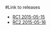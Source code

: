#Link to releases

* [RC1 2015-05-15](http://student.cs.hioa.no/~s114143/dats1600/GeneralAverage.2015-05-15.RC1.zip)
* [RC2 2015-05-16](http://student.cs.hioa.no/~s114143/dats1600/GeneralAverage.2015-05-16.RC2.zip)
